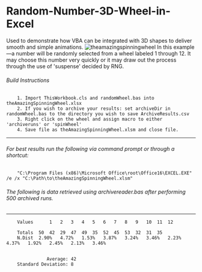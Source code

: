 # Random-Number-3D-Wheel-in-Excel
Used to demonstrate how VBA can be integrated with 3D shapes to deliver smooth and simple animations.
![theamazingspinningwheel](https://user-images.githubusercontent.com/105183376/172466157-d9ce2d85-3eac-4029-b77e-136451a1179c.png)
In this example—a number will be randomly selected from a wheel labeled 1 through 12. It may choose this number very quickly or it may draw out the process through the use of 'suspense' decided by RNG.

###### Build Instructions

        1. Import ThisWorkbook.cls and randomWheel.bas into theAmazingSpinningWheel.xlsx
        2. If you wish to archive your results: set archiveDir in randomWheel.bas to the directory you wish to save ArchiveResults.csv
        3. Right click on the wheel and assign macro to either 'archiveruns' or 'spinWheel'
        4. Save file as theAmazingSpinningWheel.xlsm and close file.
----        
###### For best results run the following via command prompt or through a shortcut:

        "C:\Program Files (x86)\Microsoft Office\root\Office16\EXCEL.EXE" /e /x "C:\Path\to\theAmazingSpinningWheel.xlsm"


###### The following is data retrieved using archivereader.bas after performing 500 archived runs.
----        
        Values      1	2	3	4	5	6	7	8	9	10	11	12
        
        Totals	50	42	29	47	49	35	52	45	53	32	31	35
        N.Dist	2.90%	4.72%	1.53%	3.87%	3.24%	3.46%	2.23%	4.37%	1.92%	2.45%	2.13%	3.46%
																				
                                                                                                                                                                 
                   Average:	42											
        Standard Deviation:	8											
										

